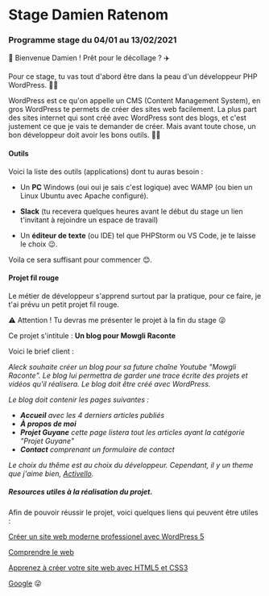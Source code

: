 # Stage Damien Ratenom

### Programme stage du 04/01 au 13/02/2021

🎉 Bienvenue Damien ! Prêt pour le décollage ? ✈️

Pour ce stage, tu vas tout d'abord être dans la peau d'un développeur PHP WordPress. 👨‍💻 

WordPress est ce qu'on appelle un CMS (Content Management System), en gros WordPress te permets de créer des sites web facilement. La plus part des sites internet qui sont créé avec WordPress sont des blogs, et c'est justement ce que je vais te demander de créer. 
Mais avant toute chose, un bon développeur doit avoir les bons outils. 👨‍💻

#### Outils

Voici la liste des outils (applications) dont tu auras besoin :

- Un **PC** Windows (oui oui je sais c'est logique) avec WAMP (ou bien un Linux Ubuntu avec Apache configuré).

- **Slack** (tu recevera quelques heures avant le début du stage un lien t'invitant à rejoindre un espace de travail)

- Un **éditeur de texte** (ou IDE) tel que PHPStorm ou VS Code, je te laisse le choix 😉.


Voila ce sera suffisant pour commencer 😊.

#### Projet fil rouge

Le métier de développeur s'apprend surtout par la pratique, pour ce faire, je t'ai prévu un petit projet fil rouge.

⚠️ Attention ! Tu devras me présenter le projet à la fin du stage 😜

Ce projet s'intitule : **Un blog pour Mowgli Raconte**

Voici le brief client : 

*Aleck souhaite créer un blog pour sa future chaîne Youtube "Mowgli Raconte". Le blog lui permettra de garder une trace écrite des projets et vidéos qu'il réalisera. 
Le blog doit être créé avec WordPress.*

*Le blog doit contenir les pages suivantes :*

* ***Accueil** avec les 4 derniers articles publiés*
* ***À propos de moi***
* ***Projet Guyane** cette page listera tout les articles ayant la catégorie "Projet Guyane"*
* ***Contact** comprenant un formulaire de contact*

*Le choix du thême est au choix du développeur. Cependant, il y un theme que j'aime bien, [Activello](https://colorlib.com/wp/themes/activello/).*

##### **Resources utiles à la réalisation du projet.**

Afin de pouvoir réussir le projet, voici quelques liens qui peuvent être utiles :

[Créer un site web moderne professionel avec WordPress 5](https://openclassrooms.com/fr/courses/5489551-creez-un-site-moderne-et-professionnel-avec-wordpress-5)

[Comprendre le web](https://openclassrooms.com/fr/courses/1946386-comprendre-le-web)

[Apprenez à créer votre site web avec HTML5 et CSS3](https://openclassrooms.com/fr/courses/1603881-apprenez-a-creer-votre-site-web-avec-html5-et-css3)

[Google](goole.com) 😜
